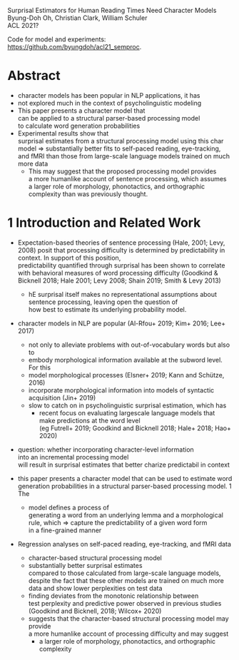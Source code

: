 Surprisal Estimators for Human Reading Times Need Character Models\
Byung-Doh Oh, Christian Clark, William Schuler\
ACL 2021?

Code for model and experiments: https://github.com/byungdoh/acl21_semproc.

# Abstract

* character models has been popular in NLP applications, it has
* not explored much in the context of psycholinguistic modeling
* This paper presents a character model that\
  can be applied to a structural parser-based processing model\
  to calculate word generation probabilities
* Experimental results show that\
  surprisal estimates from a structural processing model using this char model
  => substantially better fits to self-paced reading, eye-tracking, and fMRI
  than those from large-scale language models trained on much more data
  * This may suggest that the proposed processing model provides\
    a more humanlike account of sentence processing, which assumes\
    a larger role of morphology, phonotactics, and orthographic complexity than
    was previously thought.

# 1 Introduction and Related Work

* Expectation-based theories of sentence processing (Hale, 2001; Levy, 2008)
  posit that processing difficulty is determined by predictability in context.
  In support of this position,\
  predictability quantified through surprisal has been shown to correlate with
  behavioral measures of word processing difficulty (Goodkind & Bicknell 2018;
  Hale 2001; Levy 2008; Shain 2019; Smith & Levy 2013)
  * hE surprisal itself makes no representational assumptions about sentence
    processing, leaving open the question of\
    how best to estimate its underlying probability model.

* character models in NLP are popular (Al-Rfou+ 2019; Kim+ 2016; Lee+ 2017)
  * not only to alleviate problems with out-of-vocabulary words but also to
  * embody morphological information available at the subword level. For this
  * model morphological processes (Elsner+ 2019; Kann and Schütze, 2016)
  * incorporate morphological information into models of syntactic acquisition
    (Jin+ 2019)
  * slow to catch on in psycholinguistic surprisal estimation, which has
    * recent focus on evaluating largescale language models that make
      predictions at the word level\
      (eg Futrell+ 2019; Goodkind and Bicknell 2018; Hale+ 2018; Hao+ 2020)

* question: whether incorporating character-level information\
  into an incremental processing model\
  will result in surprisal estimates that better charize predictabil in context

* this paper presents a character model that can be used to estimate word
  generation probabilities in a structural parser-based processing model. 1 The
  * model defines a process of\
    generating a word from an underlying lemma and a morphological rule, which
    => capture the predictability of a given word form\
    in a fine-grained manner
* Regression analyses on self-paced reading, eye-tracking, and fMRI data
  * character-based structural processing model
  * substantially better surprisal estimates\
    compared to those calculated from large-scale language models,\
    despite the fact that these other models are trained on much more data and
    show lower perplexities on test data
  * finding deviates from the monotonic relationship between\
    test perplexity and predictive power observed in previous studies\
    (Goodkind and Bicknell, 2018; Wilcox+ 2020)
  * suggests that the character-based structural processing model may provide\
    a more humanlike account of processing difficulty and may suggest
    * a larger role of morphology, phonotactics, and orthographic complexity
